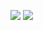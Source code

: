 ![](https://komarev.com/ghpvc/?username=meIon-soda&color=69e097&label=🍒&abbreviated=true)
 ![ ](https://files.catbox.moe/bh7utv.gif)
